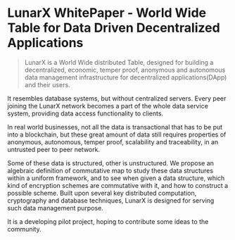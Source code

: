 # LunarX WhitePaper - World Wide Table for Data Driven Decentralized Applications

>LunarX is a World Wide distributed Table, designed for building a decentralized, economic, temper proof, anonymous and autonomous data management infrastructure for decentralized applications(DApp) and their users. 

It resembles database systems, but without centralized servers.
Every peer joining the LunarX network becomes a part of the whole data service system, providing data access functionality to clients.

In real world businesses, not all the data is transactional that has to be put into a blockchain, but these great amount of data still requires properties of anonymous, autonomous, temper proof, scalability and traceability, in an untrusted peer to peer network.

Some of these data is structured, other is unstructured. We propose an algebraic definition of commutative map to study these data structures within a uniform framework, and to see when given a data structure, which kind of encryption schemes are commutative with it, and how to construct a possible scheme.
Built upon several key distributed computation, cryptography and database techniques, LunarX is designed for serving such data management purpose.

It is a developing pilot project, hoping to contribute some ideas to the community.

